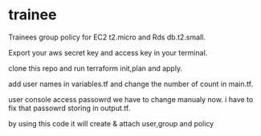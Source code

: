 # trainee
Trainees group policy for EC2 t2.micro and Rds db.t2.small.

Export your aws secret key and access key in your terminal.

clone this repo and run terraform init,plan and apply.

add user names in variables.tf and change the number of count in main.tf.


user console access passowrd we have to change manualy now. i have to fix that passowrd storing in output.tf.



by using this code it will create & attach user,group and policy
   
